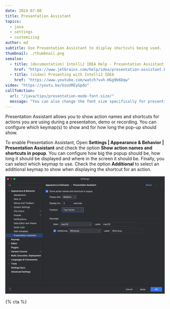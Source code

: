 ```yaml
---
date: 2024-07-08
title: Presentation Assistant
topics:
  - java
  - settings
  - customizing
author: md
subtitle: Use Presentation Assistant to display shortcuts being used.
thumbnail: ./thumbnail.png
seealso:
  - title: (documentation) IntelliJ IDEA Help - Presentation Assistant
    href: "https://www.jetbrains.com/help/idea/presentation-assistant.html#Presentation_assistant.topic"
  - title: (video) Presenting with IntelliJ IDEA
    href: "https://www.youtube.com/watch?v=h-HGg9b6Dqw"
video: "https://youtu.be/UzuUREyGpdo"
callToAction:
  url: "/java/tips/presentation-mode-font-size/"
  message: "You can also change the font size specifically for presenting!"
---
```


Presentation Assistant allows you to show action names and shortcuts for actions you are using during a presentation, demo or recording.
You can configure which keymap(s) to show and for how long the pop-up should show.

To enable Presentation Assistant, Open **Settings | Appearance & Behavior | Presentation Assistant** and check the option **Show action names and shortcuts in popup**.
You can configure how big the popup should be, how long it should be displayed and where in the screen it should be. Finally, you can select which keymap to use. Check the option **Additional** to select an additional keymap to show when displaying the shortcut for an action.

![Presentation Assistant Settings](settings.png)

{% cta %}
